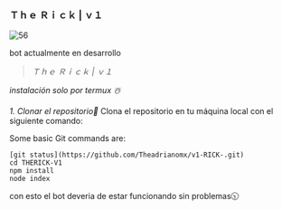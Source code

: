 ### Ｔｈｅ Ｒｉｃｋ | ｖ１







![56](https://github.com/user-attachments/assets/1f8864fd-6706-4bcc-8983-8cf07f551fba)






bot actualmente en desarrollo 




















> *Ｔｈｅ Ｒｉｃｋ | ｖ１*



_instalación solo por termux ☃️_


*1. Clonar el repositorio📌*
Clona el repositorio en tu máquina local con el siguiente comando:

Some basic Git commands are:
```
[git status](https://github.com/Theadrianomx/v1-RICK-.git)
cd THERICK-V1
npm install
node index
```

con esto el bot deveria de estar funcionando sin problemas🕥
